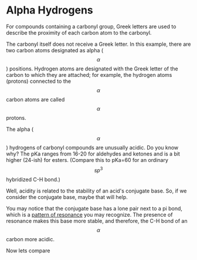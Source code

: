 # Alpha Hydrogens

For compounds containing a carbonyl group, Greek letters are used to describe the proximity of each carbon atom to the carbonyl.  

The carbonyl itself does not receive a Greek letter.  In this example, there are two carbon atoms designated as alpha ($$\alpha$$) positions.  Hydrogen atoms are designated with the Greek letter of the carbon to which they are attached; for example, the hydrogen atoms (protons) connected to the $$\alpha$$ carbon atoms are called $$\alpha$$ protons.

The alpha ($$\alpha$$) hydrogens of carbonyl compounds are unusually acidic. Do you know why?  The pKa ranges from 16-20 for aldehydes and ketones and is a bit higher (24-ish) for esters.  (Compare this to pKa=60 for an ordinary $$sp^3$$ hybridized C-H bond.)

Well, acidity is related to the stability of an acid's conjugate base.  So, if we consider the conjugate base, maybe that will help.


You may notice that the conjugate base has a lone pair next to a pi bond, which is a [pattern of resonance](/pla-lecture-4.md) you may recognize.  The presence of resonance makes this base more stable, and therefore, the C-H bond of an $$\alpha$$ carbon more acidic.  

Now lets compare 